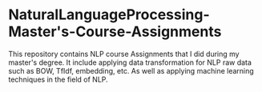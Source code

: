 # NaturalLanguageProcessing-Master's-Course-Assignments
This repository contains NLP course Assignments that I did during my master's degree. It include applying data transformation for NLP raw data such as BOW, TfIdf, embedding, etc. As well as applying machine learning techniques in the field of NLP.
